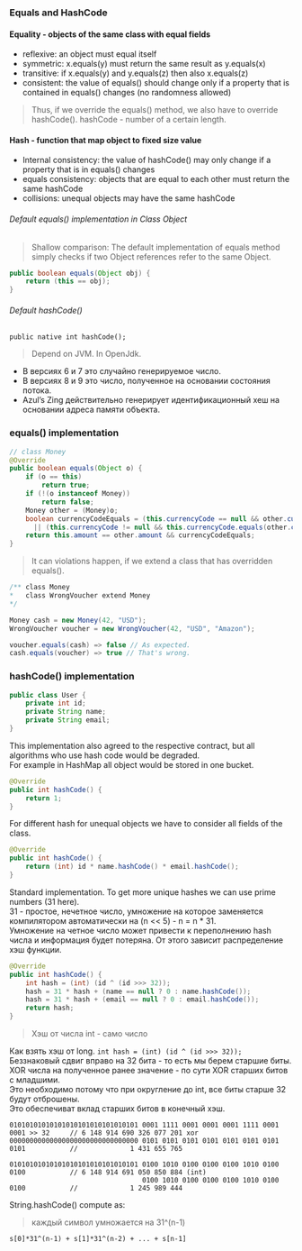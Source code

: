 ### Equals and HashCode

#### Equality - objects of the same class with equal fields
- reflexive: an object must equal itself
- symmetric: x.equals(y) must return the same result as y.equals(x)
- transitive: if x.equals(y) and y.equals(z) then also x.equals(z)
- consistent: the value of equals() should change only if a property that is contained in equals() changes (no randomness allowed)

>Thus, if we override the equals() method, we also have to override hashCode().
hashCode - number of a certain length.

#### Hash - function that map object to fixed size value
- Internal consistency: the value of hashCode() may only change if a property that is in equals() changes
- equals consistency: objects that are equal to each other must return the same hashCode
- collisions: unequal objects may have the same hashCode

###### Default equals() implementation in Class Object
> Shallow comparison: The default implementation of equals method simply checks if two Object references refer to the same Object.

```java
public boolean equals(Object obj) {
    return (this == obj);
}
```

###### Default hashCode()
`public native int hashCode();`   
> Depend on JVM. In OpenJdk.
- В версиях 6 и 7 это случайно генерируемое число.
- В версиях 8 и 9 это число, полученное на основании состояния потока.
- Azul’s Zing действительно генерирует идентификационный хеш на основании адреса памяти объекта.

### equals() implementation

```java
// class Money
@Override
public boolean equals(Object o) {
    if (o == this)
        return true;
    if (!(o instanceof Money))
        return false;
    Money other = (Money)o;
    boolean currencyCodeEquals = (this.currencyCode == null && other.currencyCode == null)
      || (this.currencyCode != null && this.currencyCode.equals(other.currencyCode));
    return this.amount == other.amount && currencyCodeEquals;
}
```

> It can violations happen, if we extend a class that has overridden equals().

```java
/** class Money
*   class WrongVoucher extend Money
*/

Money cash = new Money(42, "USD");
WrongVoucher voucher = new WrongVoucher(42, "USD", "Amazon");

voucher.equals(cash) => false // As expected.
cash.equals(voucher) => true // That's wrong.
```

### hashCode() implementation

```java
public class User {
    private int id;
    private String name;
    private String email;
}
```

This implementation also agreed to the respective contract, but all algorithms who use hash code would be degraded.  
For example in HashMap all object would be stored in one bucket.
```java
@Override
public int hashCode() {
    return 1;
}
```

For different hash for unequal objects we have to consider all fields of the class.
```java
@Override
public int hashCode() {
    return (int) id * name.hashCode() * email.hashCode();
}
```

Standard implementation.
To get more unique hashes we can use prime numbers (31 here).  
31 - простое, нечетное число, умножение на которое заменяется компилятором автоматически на (n << 5) - n = n * 31.  
Умножение на четное число может привести к переполнению hash числа и информация будет потеряна.
От этого зависит распределение хэш функции.
```java
@Override
public int hashCode() {
    int hash = (int) (id ^ (id >>> 32));
    hash = 31 * hash + (name == null ? 0 : name.hashCode());
    hash = 31 * hash + (email == null ? 0 : email.hashCode());
    return hash;
}
```

> Хэш от числа int - само число

Как взять хэш от long. `int hash = (int) (id ^ (id >>> 32));`  
Беззнаковый сдвиг вправо на 32 бита - то есть мы берем старшие биты.  
XOR числа на полученное ранее значение - по сути XOR старших битов с младшими.  
Это необходимо потому что при округление до int, все биты старше 32 будут отброшены.  
Это обеспечиват вклад старших битов в конечный хэш.
```
01010101010101010101010101010101 0001 1111 0001 0001 0001 1111 0001 0001 >> 32     // 6 148 914 690 326 077 201 xor
00000000000000000000000000000000 0101 0101 0101 0101 0101 0101 0101 0101           //             1 431 655 765

01010101010101010101010101010101 0100 1010 0100 0100 0100 1010 0100 0100           // 6 148 914 691 050 850 884 (int)
                                 0100 1010 0100 0100 0100 1010 0100 0100           //             1 245 989 444 
```

String.hashCode() compute as:
> каждый символ умножается на 31^(n-1)
```
s[0]*31^(n-1) + s[1]*31^(n-2) + ... + s[n-1]
```
